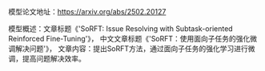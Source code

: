 模型论文地址：https://arxiv.org/abs/2502.20127

模型概述：文章标题《'SoRFT: Issue Resolving with Subtask-oriented Reinforced Fine-Tuning'》，
中文文章标题《'SoRFT：使用面向子任务的强化微调解决问题'》，
文章内容：提出SoRFT方法，通过面向子任务的强化学习进行微调，提高问题解决效率。
